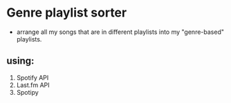 # Genre playlist sorter
- arrange all my songs that are in different playlists into my "genre-based" playlists.
 
## using:
1. Spotify API
2. Last.fm API
3. Spotipy